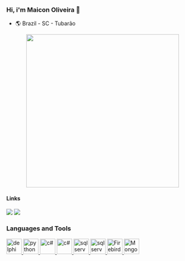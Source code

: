 ### Hi, i'm Maicon Oliveira 👋

- :earth_americas:  Brazil - SC - Tubarão

<div align="center">
  <img height="400em" src="https://dtffvb2501i0o.cloudfront.net/images/rad-studio/rad-11/RAD_11_Visuals_Set_20.png"/> 
</div>

#### Links 
<a href="https://www.linkedin.com/in/maicon-oliveira-380779152/" target="_blank"><img src="https://img.shields.io/badge/-LinkedIn-%230077B5?style=for-the-badge&logo=linkedin&logoColor=white" target="_blank"></a> 
<a href="mailto:maicon.tecnico@gmail.com" target="_blank"><img src="https://img.shields.io/badge/-Gmail-%230077B5?style=for-the-badge&logo=Gmail&logoColor=white&color=d93025" target="_blank"></a> 

<h3>Languages and Tools</h3>
<p>
<a href="https://www.embarcadero.com/" target="_blank"> <img src="https://upload.wikimedia.org/wikipedia/en/thumb/b/b2/Embarcadero_Delphi_10.4_Sydney_Product_Logo_and_Icon.svg/800px-Embarcadero_Delphi_10.4_Sydney_Product_Logo_and_Icon.svg.png" alt="delphi" width="40" height="40"/> </a> 
<a href="https://www.python.org/" target="_blank"> <img src="https://mundodevops.com/wp-content/uploads/2018/08/python-logo.png" alt="python" width="40" height="40"/> </a>   
<a href="https://docs.microsoft.com/pt-br/dotnet/csharp/" target="_blank"> <img src="https://docs.microsoft.com/pt-br/windows/images/csharp-logo.png" alt="c#" width="40" height="40"/> </a>     
</a>   
<a href="https://code.visualstudio.com/" target="_blank"> <img src="https://upload.wikimedia.org/wikipedia/commons/thumb/2/2d/Visual_Studio_Code_1.18_icon.svg/771px-Visual_Studio_Code_1.18_icon.svg.png" alt="c#" width="40" height="40"/> </a>    
<a href="https://www.microsoft.com/pt-br/sql-server/sql-server-downloads" target="_blank"> <img src="https://www.webmundi.com/wp-content/uploads/Microsoft-SQL-Server.png" alt="sqlserver" width="40" height="40"/> </a>    
<a href="https://www.postgresql.org/" target="_blank"> <img src="https://upload.wikimedia.org/wikipedia/commons/thumb/2/29/Postgresql_elephant.svg/1200px-Postgresql_elephant.svg.png" alt="sqlserver" width="40" height="40"/> </a>     
<a href="https://firebirdsql.org/" target="_blank"> <img src="https://gwbminformatica.com.br/imagens/1.png" alt="Firebird" width="40" height="40"/> </a>   
<a href="https://www.mongodb.com/" target="_blank"> <img src="https://boaglio.com/wp-content/uploads/2015/05/mongodb.png" alt="MongoDB" width="40" height="40"/> </a>   
</p>  
  
  

